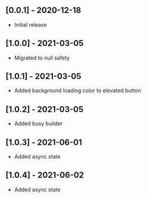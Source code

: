 ## [0.0.1] - 2020-12-18

* Initial release

## [1.0.0] - 2021-03-05

* Migrated to null safety

## [1.0.1] - 2021-03-05

* Added background loading color to elevated button

## [1.0.2] - 2021-03-05

* Added busy builder

## [1.0.3] - 2021-06-01

* Added async state

## [1.0.4] - 2021-06-02

* Added async state
